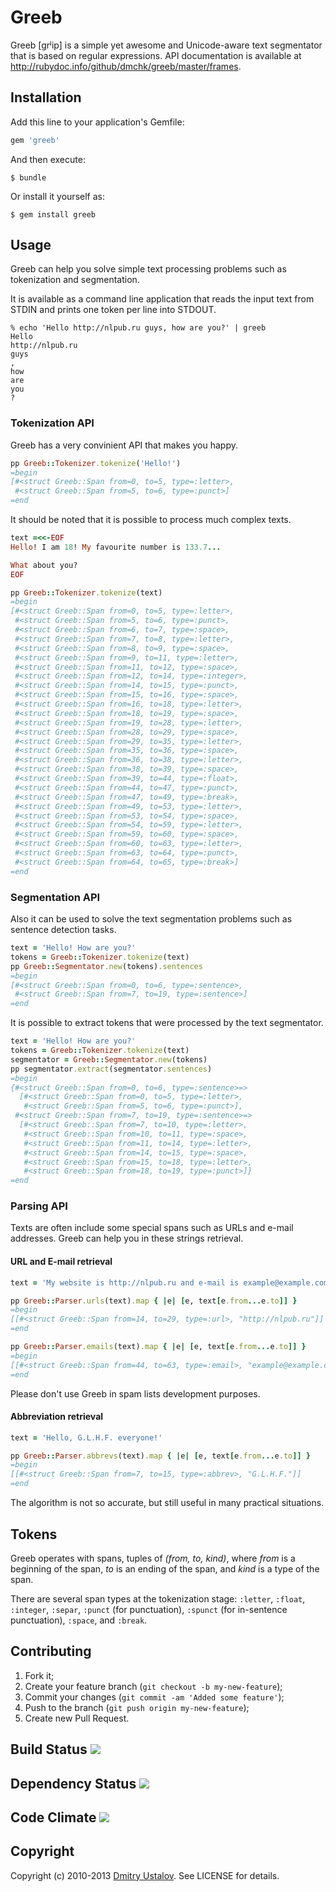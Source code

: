 # Greeb
Greeb [grʲip] is a simple yet awesome and Unicode-aware text segmentator
that is based on regular expressions. API documentation is available at
<http://rubydoc.info/github/dmchk/greeb/master/frames>.

## Installation
Add this line to your application's Gemfile:

```ruby
gem 'greeb'
```

And then execute:

    $ bundle

Or install it yourself as:

    $ gem install greeb

## Usage
Greeb can help you solve simple text processing problems such as
tokenization and segmentation.

It is available as a command line application that reads the input
text from STDIN and prints one token per line into STDOUT.

```
% echo 'Hello http://nlpub.ru guys, how are you?' | greeb
Hello
http://nlpub.ru
guys
,
how
are
you
?
```

### Tokenization API
Greeb has a very convinient API that makes you happy.

```ruby
pp Greeb::Tokenizer.tokenize('Hello!')
=begin
[#<struct Greeb::Span from=0, to=5, type=:letter>,
 #<struct Greeb::Span from=5, to=6, type=:punct>]
=end
```

It should be noted that it is possible to process much complex texts.

```ruby
text =<<-EOF
Hello! I am 18! My favourite number is 133.7...

What about you?
EOF

pp Greeb::Tokenizer.tokenize(text)
=begin
[#<struct Greeb::Span from=0, to=5, type=:letter>,
 #<struct Greeb::Span from=5, to=6, type=:punct>,
 #<struct Greeb::Span from=6, to=7, type=:space>,
 #<struct Greeb::Span from=7, to=8, type=:letter>,
 #<struct Greeb::Span from=8, to=9, type=:space>,
 #<struct Greeb::Span from=9, to=11, type=:letter>,
 #<struct Greeb::Span from=11, to=12, type=:space>,
 #<struct Greeb::Span from=12, to=14, type=:integer>,
 #<struct Greeb::Span from=14, to=15, type=:punct>,
 #<struct Greeb::Span from=15, to=16, type=:space>,
 #<struct Greeb::Span from=16, to=18, type=:letter>,
 #<struct Greeb::Span from=18, to=19, type=:space>,
 #<struct Greeb::Span from=19, to=28, type=:letter>,
 #<struct Greeb::Span from=28, to=29, type=:space>,
 #<struct Greeb::Span from=29, to=35, type=:letter>,
 #<struct Greeb::Span from=35, to=36, type=:space>,
 #<struct Greeb::Span from=36, to=38, type=:letter>,
 #<struct Greeb::Span from=38, to=39, type=:space>,
 #<struct Greeb::Span from=39, to=44, type=:float>,
 #<struct Greeb::Span from=44, to=47, type=:punct>,
 #<struct Greeb::Span from=47, to=49, type=:break>,
 #<struct Greeb::Span from=49, to=53, type=:letter>,
 #<struct Greeb::Span from=53, to=54, type=:space>,
 #<struct Greeb::Span from=54, to=59, type=:letter>,
 #<struct Greeb::Span from=59, to=60, type=:space>,
 #<struct Greeb::Span from=60, to=63, type=:letter>,
 #<struct Greeb::Span from=63, to=64, type=:punct>,
 #<struct Greeb::Span from=64, to=65, type=:break>]
=end
```

### Segmentation API
Also it can be used to solve the text segmentation problems
such as sentence detection tasks.

```ruby
text = 'Hello! How are you?'
tokens = Greeb::Tokenizer.tokenize(text)
pp Greeb::Segmentator.new(tokens).sentences
=begin
[#<struct Greeb::Span from=0, to=6, type=:sentence>,
 #<struct Greeb::Span from=7, to=19, type=:sentence>]
=end
```

It is possible to extract tokens that were processed by the text
segmentator.

```ruby
text = 'Hello! How are you?'
tokens = Greeb::Tokenizer.tokenize(text)
segmentator = Greeb::Segmentator.new(tokens)
pp segmentator.extract(segmentator.sentences)
=begin
{#<struct Greeb::Span from=0, to=6, type=:sentence>=>
  [#<struct Greeb::Span from=0, to=5, type=:letter>,
   #<struct Greeb::Span from=5, to=6, type=:punct>],
 #<struct Greeb::Span from=7, to=19, type=:sentence>=>
  [#<struct Greeb::Span from=7, to=10, type=:letter>,
   #<struct Greeb::Span from=10, to=11, type=:space>,
   #<struct Greeb::Span from=11, to=14, type=:letter>,
   #<struct Greeb::Span from=14, to=15, type=:space>,
   #<struct Greeb::Span from=15, to=18, type=:letter>,
   #<struct Greeb::Span from=18, to=19, type=:punct>]}
=end
```

### Parsing API
Texts are often include some special spans such as URLs and e-mail
addresses. Greeb can help you in these strings retrieval.

#### URL and E-mail retrieval
```ruby
text = 'My website is http://nlpub.ru and e-mail is example@example.com.'

pp Greeb::Parser.urls(text).map { |e| [e, text[e.from...e.to]] }
=begin
[[#<struct Greeb::Span from=14, to=29, type=:url>, "http://nlpub.ru"]]
=end

pp Greeb::Parser.emails(text).map { |e| [e, text[e.from...e.to]] }
=begin
[[#<struct Greeb::Span from=44, to=63, type=:email>, "example@example.com"]]
=end
```

Please don't use Greeb in spam lists development purposes.

#### Abbreviation retrieval
```ruby
text = 'Hello, G.L.H.F. everyone!'

pp Greeb::Parser.abbrevs(text).map { |e| [e, text[e.from...e.to]] }
=begin
[[#<struct Greeb::Span from=7, to=15, type=:abbrev>, "G.L.H.F."]]
=end
```

The algorithm is not so accurate, but still useful in many practical
situations.

## Tokens
Greeb operates with spans, tuples of *(from, to, kind)*, where
*from* is a beginning of the span, *to* is an ending of the span,
and *kind* is a type of the span.

There are several span types at the tokenization stage: `:letter`,
`:float`, `:integer`, `:separ`, `:punct` (for punctuation), `:spunct`
(for in-sentence punctuation), `:space`, and `:break`.

## Contributing
1. Fork it;
2. Create your feature branch (`git checkout -b my-new-feature`);
3. Commit your changes (`git commit -am 'Added some feature'`);
4. Push to the branch (`git push origin my-new-feature`);
5. Create new Pull Request.

## Build Status [<img src="https://secure.travis-ci.org/dmchk/greeb.png"/>](http://travis-ci.org/dmchk/greeb)

## Dependency Status [<img src="https://gemnasium.com/dmchk/greeb.png"/>](https://gemnasium.com/dmchk/greeb)

## Code Climate [<img src="https://codeclimate.com/github/dmchk/greeb.png"/>](https://codeclimate.com/github/dmchk/greeb)

## Copyright

Copyright (c) 2010-2013 [Dmitry Ustalov]. See LICENSE for details.

[Dmitry Ustalov]: http://eveel.ru
